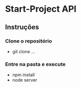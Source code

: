 # Start-Project API


## Instruções
### Clone o repositório
- git clone ...

### Entre na pasta e execute
- npm install
- node server